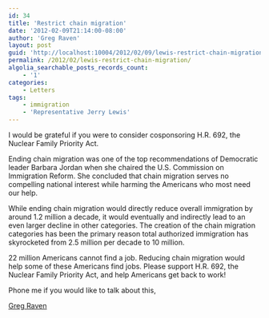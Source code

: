 ```yaml
---
id: 34
title: 'Restrict chain migration'
date: '2012-02-09T21:14:00-08:00'
author: 'Greg Raven'
layout: post
guid: 'http://localhost:10004/2012/02/09/lewis-restrict-chain-migration/'
permalink: /2012/02/lewis-restrict-chain-migration/
algolia_searchable_posts_records_count:
    - '1'
categories:
    - Letters
tags:
    - immigration
    - 'Representative Jerry Lewis'
---
```


I would be grateful if you were to consider cosponsoring H.R. 692, the Nuclear Family Priority Act.  
  
Ending chain migration was one of the top recommendations of Democratic leader Barbara Jordan when she chaired the U.S. Commission on Immigration Reform. She concluded that chain migration serves no compelling national interest while harming the Americans who most need our help.

While ending chain migration would directly reduce overall immigration by around 1.2 million a decade, it would eventually and indirectly lead to an even larger decline in other categories. The creation of the chain migration categories has been the primary reason total authorized immigration has skyrocketed from 2.5 million per decade to 10 million.

22 million Americans cannot find a job. Reducing chain migration would help some of these Americans find jobs. Please support H.R. 692, the Nuclear Family Priority Act, and help Americans get back to work!

Phone me if you would like to talk about this,

[Greg Raven](https://www.gregraven.org/)
